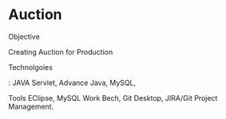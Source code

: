 # Auction

Objective 

Creating Auction for Production

Technolgoies 

: JAVA Servlet, Advance Java, MySQL,  

Tools
EClipse, MySQL Work Bech, Git Desktop, JIRA/Git Project Management.
